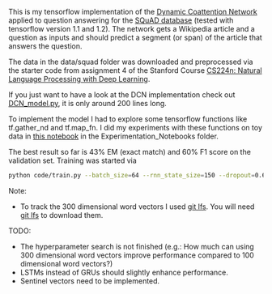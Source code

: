 This is my tensorflow implementation of the [Dynamic Coattention Network](https://arxiv.org/abs/1611.01604) applied to question answering for the [SQuAD database](https://rajpurkar.github.io/SQuAD-explorer/) (tested with tensorflow version 1.1 and 1.2). The network gets a Wikipedia article and a question as inputs and should predict a segment (or span) of the article that answers the question.
 
The data in the data/squad folder was downloaded and preprocessed via the starter code from assignment 4 of the Stanford Course [CS224n: Natural Language Processing with Deep Learning](http://web.stanford.edu/class/cs224n/).

If you just want to have a look at the DCN implementation check out [DCN\_model.py](code/DCN_model.py), it is only around 200 lines long.

To implement the model I had to explore some tensorflow functions like tf.gather\_nd and tf.map\_fn. I did my experiments with these functions on toy data in [this notebook](Experimentation_Notebooks/toy_data_examples_for_tile_map_fn_gather_nd_etc.ipynb) in the Experimentation\_Notebooks folder.

The best result so far is 43% EM (exact match) and 60% F1 score on the validation set. Training was started via
```bash
python code/train.py --batch_size=64 --rnn_state_size=150 --dropout=0.6
```

Note:

- To track the 300 dimensional word vectors I used [git lfs](https://git-lfs.github.com/). You will need [git lfs](https://git-lfs.github.com/) to download them.

TODO:

- The hyperparameter search is not finished (e.g.: How much can using 300 dimensional word vectors improve performance compared to 100 dimensional word vectors?)
- LSTMs instead of GRUs should slightly enhance performance. 
- Sentinel vectors need to be implemented.
